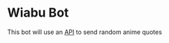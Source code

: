# Wiabu Bot

This bot will use an [API](https://animechan.vercel.app/guide) to send random anime quotes
